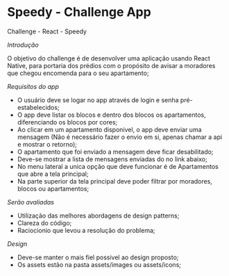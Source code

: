 # Speedy - Challenge App
Challenge - React - Speedy

*Introdução*

O objetivo do challenge é de desenvolver uma aplicação usando React Native, para portaria dos prédios com o propósito de avisar a moradores que chegou encomenda para o seu apartamento;

*Requisitos do app*

* O usuário deve se logar no app através de login e senha pré-estabelecidos;
* O app deve listar os blocos e dentro dos blocos os apartamentos, diferenciando os blocos por cores;
* Ao clicar em um apartamento disponivel, o app deve enviar uma mensagem (Não é necessário fazer o envio em si, apenas chamar a api e mostrar o retorno);
* O apartamento que foi enviado a mensagem deve ficar desabilitado;
* Deve-se mostrar a lista de mensagens enviadas do no link abaixo;
* No menu lateral a unica opção que deve funcionar é de Apartamentos que abre a tela principal;
* Na parte superior da tela principal deve poder filtrar por moradores, blocos ou apartamentos;

*Serão avaliadas*

* Utilização das melhores abordagens de design patterns;
* Clareza do código;
* Raciocionio que levou a resolução do problema;

*Design*

* Deve-se manter o mais fiel possivel ao design proposto;
* Os assets estão na pasta assets/images ou assets/icons;


